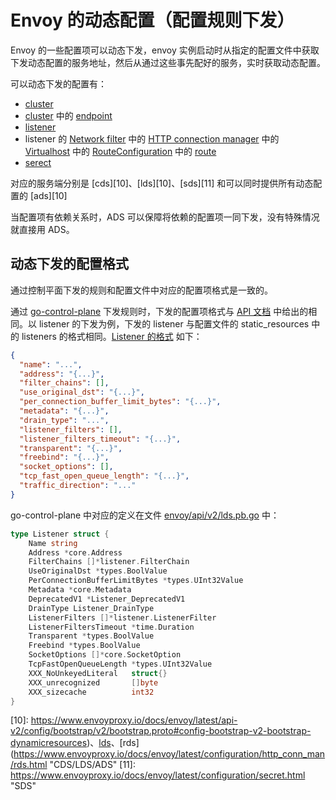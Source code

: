 # Envoy 的动态配置（配置规则下发）

Envoy 的一些配置项可以动态下发，envoy 实例启动时从指定的配置文件中获取下发动态配置的服务地址，然后从通过这些事先配好的服务，实时获取动态配置。

可以动态下发的配置有：

* [cluster][6]
* [cluster][6] 中的 [endpoint][7]
* [listener][8]
* listener 的 [Network filter][2] 中的 [HTTP connection manager][1] 中的 [Virtualhost][3] 中的 [RouteConfiguration][4] 中的 [route][5]
* [serect][9]

对应的服务端分别是 [cds][10]、[lds][10]、[sds][11] 和可以同时提供所有动态配置的 [ads][10]

当配置项有依赖关系时，ADS 可以保障将依赖的配置项一同下发，没有特殊情况就直接用 ADS。

## 动态下发的配置格式

通过控制平面下发的规则和配置文件中对应的配置项格式是一致的。

通过 [go-control-plane](https://www.lijiaocn.com/%E9%A1%B9%E7%9B%AE/2018/12/29/envoy-07-features-2-dynamic-discovery.html#go-control-plane) 下发规则时，下发的配置项格式与 [API 文档](https://www.envoyproxy.io/docs/envoy/latest/api/api) 中给出的相同。以 listener 的下发为例，下发的 listener 与配置文件的 static_resources 中的 listeners 的格式相同。[Listener 的格式](https://www.envoyproxy.io/docs/envoy/latest/api-v2/api/v2/lds.proto#listener) 如下：

```json
{
  "name": "...",
  "address": "{...}",
  "filter_chains": [],
  "use_original_dst": "{...}",
  "per_connection_buffer_limit_bytes": "{...}",
  "metadata": "{...}",
  "drain_type": "...",
  "listener_filters": [],
  "listener_filters_timeout": "{...}",
  "transparent": "{...}",
  "freebind": "{...}",
  "socket_options": [],
  "tcp_fast_open_queue_length": "{...}",
  "traffic_direction": "..."
}
```

go-control-plane 中对应的定义在文件 [envoy/api/v2/lds.pb.go](https://github.com/envoyproxy/go-control-plane/blob/v0.8.4/envoy/api/v2/lds.pb.go) 中：

```go
type Listener struct {
    Name string 
    Address *core.Address 
    FilterChains []*listener.FilterChain 
    UseOriginalDst *types.BoolValue  
    PerConnectionBufferLimitBytes *types.UInt32Value 
    Metadata *core.Metadata 
    DeprecatedV1 *Listener_DeprecatedV1 
    DrainType Listener_DrainType 
    ListenerFilters []*listener.ListenerFilter 
    ListenerFiltersTimeout *time.Duration 
    Transparent *types.BoolValue 
    Freebind *types.BoolValue 
    SocketOptions []*core.SocketOption 
    TcpFastOpenQueueLength *types.UInt32Value 
    XXX_NoUnkeyedLiteral   struct{}           
    XXX_unrecognized       []byte             
    XXX_sizecache          int32              
}
```

[1]: https://www.envoyproxy.io/docs/envoy/latest/api-v2/config/filter/network/http_connection_manager/v2/http_connection_manager.proto#envoy-api-msg-config-filter-network-http-connection-manager-v2-httpconnectionmanager  "HTTP Connection Manager"
[2]: https://www.envoyproxy.io/docs/envoy/latest/api-v2/config/filter/network/network "network filter"
[3]: https://www.envoyproxy.io/docs/envoy/latest/api-v2/api/v2/route/route.proto#route-virtualhost  "route-virtualhost"
[4]: https://www.envoyproxy.io/docs/envoy/latest/api-v2/api/v2/rds.proto#envoy-api-msg-routeconfiguration "routeconfiguration"
[5]: https://www.envoyproxy.io/docs/envoy/latest/api-v2/api/v2/route/route.proto "route.proto"
[6]: https://www.envoyproxy.io/docs/envoy/latest/api-v2/api/v2/cds.proto#cluster "cluster"
[7]: https://www.envoyproxy.io/docs/envoy/latest/api-v2/api/v2/endpoint/endpoint.proto  "endpoint.proto"
[8]: https://www.envoyproxy.io/docs/envoy/latest/api-v2/api/v2/lds.proto#listener "listener"
[9]: https://www.envoyproxy.io/docs/envoy/latest/api-v2/api/v2/auth/cert.proto#envoy-api-msg-auth-secret "secret"
[10]: https://www.envoyproxy.io/docs/envoy/latest/api-v2/config/bootstrap/v2/bootstrap.proto#config-bootstrap-v2-bootstrap-dynamicresources)、[lds](https://www.envoyproxy.io/docs/envoy/latest/api-v2/config/bootstrap/v2/bootstrap.proto#config-bootstrap-v2-bootstrap-dynamicresources)、[rds](https://www.envoyproxy.io/docs/envoy/latest/configuration/http_conn_man/rds.html "CDS/LDS/ADS"
[11]: https://www.envoyproxy.io/docs/envoy/latest/configuration/secret.html  "SDS"
